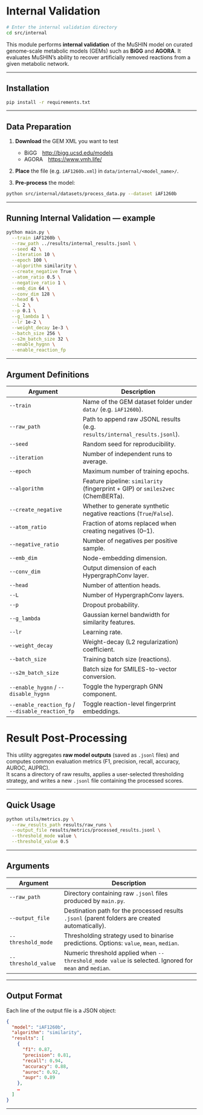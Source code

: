 # Internal Validation

```bash
# Enter the internal validation directory
cd src/internal
```

This module performs **internal validation** of the MuSHIN model on curated genome-scale metabolic models (GEMs) such as **BiGG** and **AGORA**. It evaluates MuSHIN’s ability to recover artificially removed reactions from a given metabolic network.

---

## Installation

```bash
pip install -r requirements.txt
```

---

## Data Preparation

1. **Download** the GEM XML you want to test  
   * BiGG <http://bigg.ucsd.edu/models>  
   * AGORA <https://www.vmh.life/>  

2. **Place** the file (e.g. `iAF1260b.xml`) in `data/internal/<model_name>/`.

3. **Pre-process** the model:

```bash
python src/internal/datasets/process_data.py --dataset iAF1260b
```

---

## Running Internal Validation — example

```bash
python main.py \
  --train iAF1260b \
  --raw_path ../results/internal_results.jsonl \
  --seed 42 \
  --iteration 10 \
  --epoch 100 \
  --algorithm similarity \
  --create_negative True \
  --atom_ratio 0.5 \
  --negative_ratio 1 \
  --emb_dim 64 \
  --conv_dim 128 \
  --head 6 \
  --L 2 \
  --p 0.1 \
  --g_lambda 1 \
  --lr 1e-2 \
  --weight_decay 1e-3 \
  --batch_size 256 \
  --s2m_batch_size 32 \
  --enable_hygnn \
  --enable_reaction_fp
```

---

## Argument Definitions

| Argument | Description |
|----------|-------------|
| `--train` | Name of the GEM dataset folder under `data/` (e.g. `iAF1260b`). |
| `--raw_path` | Path to append raw JSONL results (e.g. `results/internal_results.jsonl`). |
| `--seed` | Random seed for reproducibility. |
| `--iteration` | Number of independent runs to average. |
| `--epoch` | Maximum number of training epochs. |
| `--algorithm` | Feature pipeline: `similarity` (fingerprint + GIP) or `smiles2vec` (ChemBERTa). |
| `--create_negative` | Whether to generate synthetic negative reactions (`True`/`False`). |
| `--atom_ratio` | Fraction of atoms replaced when creating negatives (0–1). |
| `--negative_ratio` | Number of negatives per positive sample. |
| `--emb_dim` | Node-embedding dimension. |
| `--conv_dim` | Output dimension of each HypergraphConv layer. |
| `--head` | Number of attention heads. |
| `--L` | Number of HypergraphConv layers. |
| `--p` | Dropout probability. |
| `--g_lambda` | Gaussian kernel bandwidth for similarity features. |
| `--lr` | Learning rate. |
| `--weight_decay` | Weight-decay (L2 regularization) coefficient. |
| `--batch_size` | Training batch size (reactions). |
| `--s2m_batch_size` | Batch size for SMILES-to-vector conversion. |
| `--enable_hygnn` / `--disable_hygnn` | Toggle the hypergraph GNN component. |
| `--enable_reaction_fp` / `--disable_reaction_fp` | Toggle reaction-level fingerprint embeddings. |

# Result Post-Processing

This utility aggregates **raw model outputs** (saved as `.jsonl` files) and computes common evaluation metrics (F1, precision, recall, accuracy, AUROC, AUPRC).  
It scans a directory of raw results, applies a user-selected thresholding strategy, and writes a new `.jsonl` file containing the processed scores.

---

## Quick Usage

```bash
python utils/metrics.py \
  --raw_results_path results/raw_runs \
  --output_file results/metrics/processed_results.jsonl \
  --threshold_mode value \
  --threshold_value 0.5
```

---

## Arguments

| Argument | Description |
|----------|-------------|
| `--raw_path` | Directory containing raw `.jsonl` files produced by `main.py`. |
| `--output_file` | Destination path for the processed results `.jsonl` (parent folders are created automatically). |
| `--threshold_mode` | Thresholding strategy used to binarise predictions. Options: `value`, `mean`, `median`. |
| `--threshold_value` | Numeric threshold applied when `--threshold_mode value` is selected. Ignored for `mean` and `median`. |

---

## Output Format

Each line of the output file is a JSON object:

```json
{
  "model": "iAF1260b",
  "algorithm": "similarity",
  "results": [
    {
      "f1": 0.87,
      "precision": 0.81,
      "recall": 0.94,
      "accuracy": 0.88,
      "auroc": 0.92,
      "aupr": 0.89
    },
    …
  ]
}
```

---
